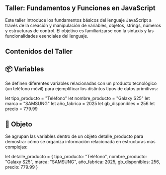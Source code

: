 Taller: Fundamentos y Funciones en JavaScript
-

Este taller introduce los fundamentos básicos del lenguaje JavaScript a través de la creación y manipulación de variables, objetos, strings, números y estructuras de control. El objetivo es familiarizarse con la sintaxis y las funcionalidades esenciales del lenguaje.

Contenidos del Taller
-
📦 Variables
-
Se definen diferentes variables relacionadas con un producto tecnológico (un teléfono móvil) para ejemplificar los distintos tipos de datos primitivos:

let tipo_producto = "Teléfono"
let nombre_producto = "Galaxy S25"
let marca = "SAMSUNG"
let año_fabrica = 2025
let gb_disponibles = 256
let precio = 779.99

🧱 Objeto
-
Se agrupan las variables dentro de un objeto detalle_producto para demostrar cómo se organiza información relacionada en estructuras más complejas:

let detalle_producto = {
  tipo_producto: "Teléfono",
  nombre_producto: "Galaxy S25",
  marca: "SAMSUNG",
  año_fabrica: 2025,
  gb_disponibles: 256,
  precio: 779.99
}
